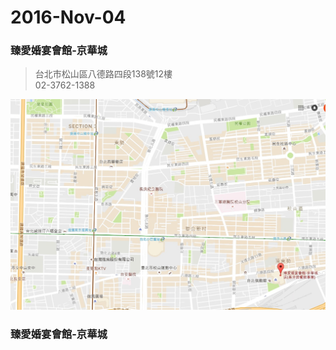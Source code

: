

# 2016-Nov-04

### 臻愛婚宴會館-京華城<br />
>台北市松山區八德路四段138號12樓<br />
>02-3762-1388<br>
<img src=臻愛婚宴會館-京華城.jpg>
<!-- 
    ![地圖](臻愛婚宴會館-京華城.jpg)
-->

### 臻愛婚宴會館-京華城<br />
